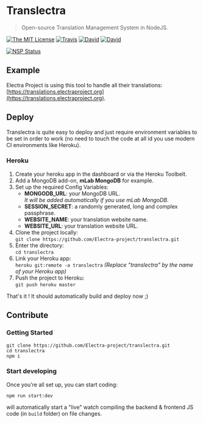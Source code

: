 # Translectra

> Open-source Translation Management System in NodeJS.

[![The MIT License](https://img.shields.io/badge/license-MIT-orange.svg?style=flat-square)](http://opensource.org/licenses/MIT)
[![Travis](https://img.shields.io/travis/Electra-project/translectra.svg?style=flat-square)](https://travis-ci.org/Electra-project/translectra)
[![David](https://img.shields.io/david/Electra-project/translectra.svg?style=flat-square)](https://david-dm.org/Electra-project/translectra)
[![David](https://img.shields.io/david/dev/Electra-project/translectra.svg?style=flat-square)](https://david-dm.org/Electra-project/translectra)

[![NSP Status](https://nodesecurity.io/orgs/ivan-gabriele/projects/9a5931e7-b38c-4e64-9a6f-c832982ab133/badge)](https://nodesecurity.io/orgs/ivan-gabriele/projects/9a5931e7-b38c-4e64-9a6f-c832982ab133)

## Example

Electra Project is using this tool to handle all their translations: [https://translations.electraproject.org](https://translations.electraproject.org).

## Deploy

Translectra is quite easy to deploy and just require environment variables to be set in order to work (no need to touch the code at all id you use modern CI environments like Heroku).

### Heroku

1. Create your heroku app in the dashboard or via the Heroku Toolbelt.<br>
2. Add a MongoDB add-on, **mLab MongoDB** for example.<br>
3. Set up the required Config Variables:
    - **MONGODB_URL**: your MongoDB URL.<br>
      _It will be added automatically if you use mLab MongoDB._
    - **SESSION_SECRET**: a randomly generated, long and complex passphrase.
    - **WEBSITE_NAME**: your translation website name.
    - **WEBSITE_URL**: your translation website URL.<br>
4. Clone the project locally:<br>
   `git clone https://github.com/Electra-project/translectra.git`<br>
5. Enter the directory:<br>
   `cd translectra`<br>
6. Link your Heroku app:<br>
  `heroku git:remote -a translectra` _(Replace "translectra" by the name of your Heroku app)_<br>
7. Push the project to Heroku:<br>
   `git push heroku master`

That's it ! It should automatically build and deploy now ;)

## Contribute

### Getting Started

    git clone https://github.com/Electra-project/translectra.git
    cd translectra
    npm i

### Start developing

Once you're all set up, you can start coding:

    npm run start:dev

will automatically start a "live" watch compiling the backend & frontend JS code (in `build` folder) on file changes.
